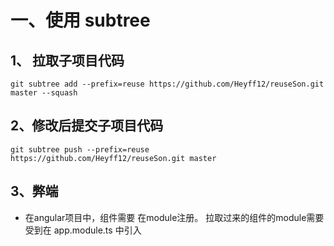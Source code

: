 # 一、使用 subtree  

## 1、 拉取子项目代码  

```
git subtree add --prefix=reuse https://github.com/Heyff12/reuseSon.git master --squash
```

## 2、修改后提交子项目代码  

```
git subtree push --prefix=reuse https://github.com/Heyff12/reuseSon.git master
```

## 3、弊端

* 在angular项目中，组件需要 在module注册。 拉取过来的组件的module需要受到在 app.module.ts 中引入